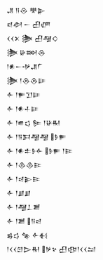 <div class='block'>
<div class='line'>𒂗 𒀀𒊮 𒋧𒉌</div>
<div class='line'>𒁀𒀠 𒀸 𒌷𒂇</div>
<div class='line'>𒌋𒌋𒉽 𒋦 𒌷𒆷𒄭</div>
<div class='line'>𒋦 𒄩𒇷𒁲</div>
<div class='line'>𒁹𒀭𒀸𒋩𒂗𒇲</div>
<div class='line'>𒋦 𒁹𒁲𒁲𒄿</div>
<div class='line'>𒅆 𒁹𒊓𒋛𒄿</div>
<div class='line'>𒅆 𒁹𒀭𒈦𒄿</div>
<div class='line'>𒅆 𒁹𒌑𒌓 𒌉 𒁹𒄩𒊑</div>
<div class='line'>𒅆 𒁹𒀀𒁕𒆷𒆷 𒊩𒊓</div>
<div class='line'>𒅆 𒁹𒀭𒉺𒊩𒅆 𒊩𒊓 𒁹𒄿</div>
<div class='line'>𒅆 𒁹𒁲𒁲𒄿</div>
<div class='line'>𒅆 𒁹𒁀𒉌𒄿</div>
<div class='line'>𒅆 𒁹𒋗𒋗</div>
<div class='line'>𒅆 𒁹𒆷𒁇𒋢</div>
<div class='line'>𒅆 𒁹𒋢 𒀀𒁀</div>
<div class='line'>𒌗𒌓 𒆚 𒅆𒈬</div>
<div class='line'>𒁹𒌋𒌋𒇻𒆕𒊑 𒃻𒆳 𒌷𒂦𒁹𒌋𒌋𒁺</div>
</div>